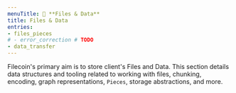 ```yaml
---
menuTitle: 📑 **Files & Data**
title: Files & Data
entries:
- files_pieces
# - error_correction # TODO
- data_transfer
---
```


Filecoin's primary aim is to store client's Files and Data.
This section details data structures and tooling related to working with files,
chunking, encoding, graph representations, `Pieces`, storage abstractions, and more.
